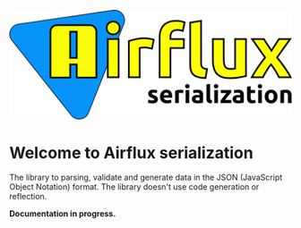 ![Airflux logo](assets/logo.png)

# Welcome to Airflux serialization

The library to parsing, validate and generate data in the JSON (JavaScript Object Notation) format.
The library doesn't use code generation or reflection.

**Documentation in progress.**